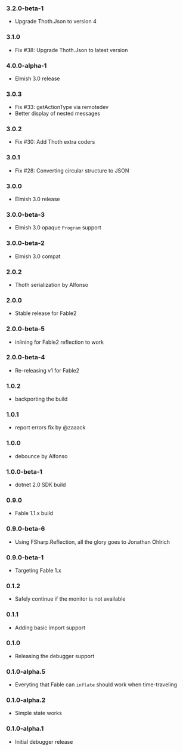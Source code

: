 ### 3.2.0-beta-1

* Upgrade Thoth.Json to version 4

### 3.1.0

* Fix #38: Upgrade Thoth.Json to latest version

### 4.0.0-alpha-1

* Elmish 3.0 release

### 3.0.3

* Fix #33: getActionType via remotedev
* Better display of nested messages

### 3.0.2

* Fix #30: Add Thoth extra coders

### 3.0.1

* Fix #28: Converting circular structure to JSON

### 3.0.0

* Elmish 3.0 release

### 3.0.0-beta-3

* Elmish 3.0 opaque `Program` support

### 3.0.0-beta-2

* Elmish 3.0 compat

### 2.0.2

* Thoth serialization by Alfonso

### 2.0.0

* Stable release for Fable2

### 2.0.0-beta-5

* inlining for Fable2 reflection to work

### 2.0.0-beta-4

* Re-releasing v1 for Fable2

### 1.0.2

* backporting the build

### 1.0.1

* report errors fix by @zaaack

### 1.0.0

* debounce by Alfonso

### 1.0.0-beta-1

* dotnet 2.0 SDK build

### 0.9.0

* Fable 1.1.x build

### 0.9.0-beta-6

* Using FSharp.Reflection, all the glory goes to Jonathan Ohlrich

### 0.9.0-beta-1

* Targeting Fable 1.x

### 0.1.2

* Safely continue if the monitor is not available

### 0.1.1

* Adding basic import support

### 0.1.0

* Releasing the debugger support

### 0.1.0-alpha.5

* Everyting that Fable can `inflate` should work when time-traveling

### 0.1.0-alpha.2

* Simple state works

### 0.1.0-alpha.1

* Initial debugger release

